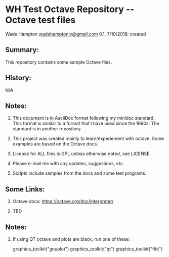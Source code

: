 WH Test Octave Repository -- Octave test files
==============================================
Wade Hampton <wadehamptoniv@gmail.com>
0.1, 7/10/2018: created

Summary:
--------

This repository contains some sample Octave files.


History:
--------

  N/A

Notes:
------

1.  This document is in AsciiDoc format following my minidoc standard.
    This format is similar to a format that I have used since the 
    1990s.  The standard is in another repository.

2.  This project was created mainly to learn/experiement with octave.
    Some examples are based on the Octave docs.

3.  License for ALL files is GPL unless otherwise noted, see LICENSE.

4.  Please e-mail me with any updates, suggestions, etc.  

5.  Scripts include samples from the docs and some test programs.

Some Links:
-----------

1.  Octave docs:  https://octave.org/doc/interpreter/

2.  TBD

Notes:
------

1.  If using QT octave and plots are black, run one of these:

      graphics_toolkit("gnuplot")
      graphics_toolkit("qt")
      graphics_toolkit("fltk")


